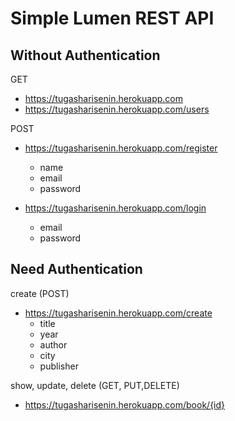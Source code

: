 # Simple Lumen REST API 
 
## Without Authentication
GET
+ https://tugasharisenin.herokuapp.com
+ https://tugasharisenin.herokuapp.com/users

POST
+ https://tugasharisenin.herokuapp.com/register
  - name
  - email
  - password
  
+ https://tugasharisenin.herokuapp.com/login
  - email
  - password
  
  
 ## Need Authentication

create (POST)
  + https://tugasharisenin.herokuapp.com/create
    - title
    - year
    - author
    - city
    - publisher

show, update, delete (GET, PUT,DELETE)
  + https://tugasharisenin.herokuapp.com/book/{id}
    

